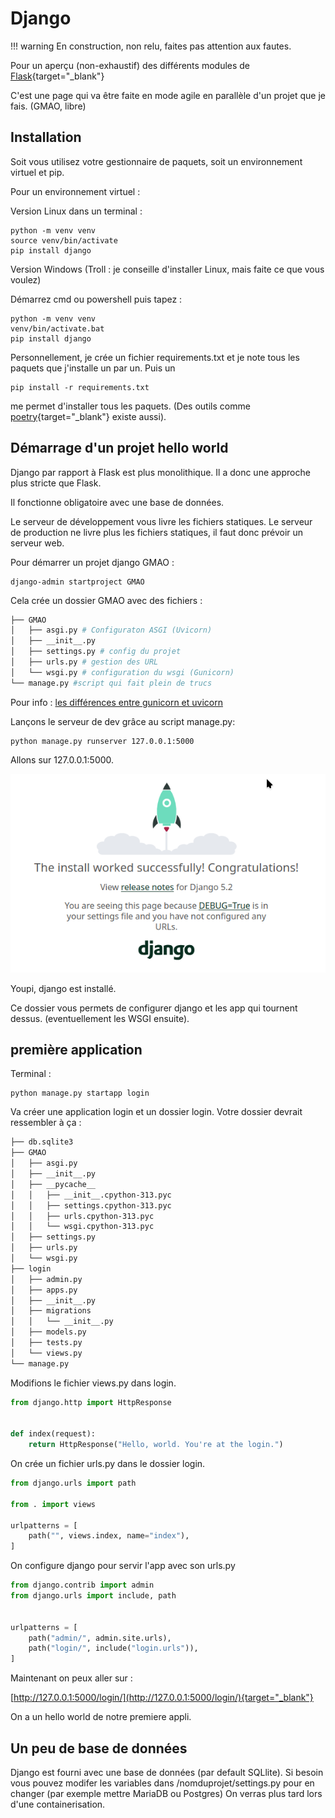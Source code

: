 # Django

!!! warning
    En construction, non relu, faites pas attention aux fautes.

Pour un aperçu (non-exhaustif) des différents modules de [Flask](flask.md){target="_blank"}

C'est une page qui va être faite en mode agile en parallèle d'un projet que je fais. (GMAO, libre)

## Installation

Soit vous utilisez votre gestionnaire de paquets, soit un environnement virtuel et pip.

Pour un environnement virtuel :

Version Linux dans un terminal :

```
python -m venv venv
source venv/bin/activate
pip install django
```

Version Windows (Troll : je conseille d'installer Linux, mais faite ce que vous voulez)

Démarrez cmd ou powershell puis tapez :

```
python -m venv venv
venv/bin/activate.bat
pip install django
```

Personnellement, je crée un fichier requirements.txt et je note tous les paquets que j'installe un par un.
Puis un 

```
pip install -r requirements.txt 
```

me permet d'installer tous les paquets. (Des outils comme [poetry](https://python-poetry.org/){target="_blank"} existe aussi).

## Démarrage d'un projet hello world

Django par rapport à Flask est plus monolithique. Il a donc une approche plus stricte que Flask. 

Il fonctionne obligatoire avec une base de données.

Le serveur de développement vous livre les fichiers statiques. Le serveur de production ne livre plus les fichiers statiques, il faut donc prévoir un serveur web.

Pour démarrer un projet django GMAO :

```
django-admin startproject GMAO
```

Cela crée un dossier GMAO avec des fichiers :

``` sh
├── GMAO
│   ├── asgi.py # Configuraton ASGI (Uvicorn)
│   ├── __init__.py 
│   ├── settings.py # config du projet
│   ├── urls.py # gestion des URL 
│   └── wsgi.py # configuration du wsgi (Gunicorn)
└── manage.py #script qui fait plein de trucs
```

Pour info : [les différences entre gunicorn et uvicorn](https://medium.com/@ezekieloluwadamy/uvicorn-gunicorn-daphne-and-fastapi-a-guide-to-choosing-the-right-stack-76ffaa169791)

Lançons le serveur de dev grâce au script manage.py:

```
python manage.py runserver 127.0.0.1:5000
```

Allons sur 127.0.0.1:5000. 

![hello world django](django/hello_django.png)

Youpi, django est installé.

Ce dossier vous permets de configurer django et les app qui tournent dessus. (eventuellement les WSGI ensuite).

## première application

Terminal :

```
python manage.py startapp login
```

Va créer une application login et un dossier login.
Votre dossier devrait ressembler à ça :

```bash
├── db.sqlite3
├── GMAO
│   ├── asgi.py
│   ├── __init__.py
│   ├── __pycache__
│   │   ├── __init__.cpython-313.pyc
│   │   ├── settings.cpython-313.pyc
│   │   ├── urls.cpython-313.pyc
│   │   └── wsgi.cpython-313.pyc
│   ├── settings.py
│   ├── urls.py
│   └── wsgi.py
├── login
│   ├── admin.py
│   ├── apps.py
│   ├── __init__.py
│   ├── migrations
│   │   └── __init__.py
│   ├── models.py
│   ├── tests.py
│   └── views.py
└── manage.py
```

Modifions le fichier views.py dans login.

``` py title="views.py"
from django.http import HttpResponse


def index(request):
    return HttpResponse("Hello, world. You're at the login.")
```

On crée un fichier urls.py dans le dossier login.

``` py title="login/urls.py"
from django.urls import path

from . import views

urlpatterns = [
    path("", views.index, name="index"),
]
```

On configure django pour servir l'app avec son urls.py

```py title="GMAO/urls.py" hl_lines="7"
from django.contrib import admin
from django.urls import include, path


urlpatterns = [
    path("admin/", admin.site.urls),
    path("login/", include("login.urls")),
]
```
Maintenant on peux aller sur :

[http://127.0.0.1:5000/login/](http://127.0.0.1:5000/login/){target="_blank"}

On a un hello world de notre premiere appli.

## Un peu de base de données

Django est fourni avec une base de données (par default SQLlite).
Si besoin vous pouvez modifer les variables dans /nomduprojet/settings.py pour en changer (par exemple mettre MariaDB ou Postgres)
On verras plus tard lors d'une containerisation.
